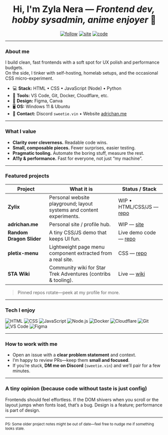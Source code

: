 <!-- Profile README -->

<h1 align="center">Hi, I'm Zyla Nera — <em>Frontend dev, hobby sysadmin, anime enjoyer</em> 👋</h1>

<p align="center">
  <a href="https://github.com/Zylanera?tab=followers"><img alt="follow" src="https://img.shields.io/badge/Follow-%40Zylanera-000?logo=github"></a>
  <a href="https://adrichan.me"><img alt="site" src="https://img.shields.io/badge/Website-adrichan.me-000?logo=firefox-browser"></a>
  <a href="https://github.com/Zylanera"><img alt="code" src="https://img.shields.io/badge/Code-Open%20Source-000?logo=codefactor"></a>
</p>

---

### About me

I build clean, fast frontends with a soft spot for UX polish and performance budgets.  
On the side, I tinker with self-hosting, homelab setups, and the occasional CSS micro-experiment.

- 💻 **Stack:** HTML • CSS • JavaScript (Node) • Python
- 🔧 **Tools:** VS Code, Git, Docker, Cloudflare, etc.  
- 🎨 **Design:** Figma, Canva  
- 🖥️ **OS:** Windows 11 & Ubuntu  
- 💬 **Contact:** Discord `sweetie.vin` • Website <a href="https://adrichan.me">adrichan.me</a>

---

### What I value

- **Clarity over cleverness.** Readable code wins.
- **Small, composable pieces.** Fewer surprises, easier testing.
- **Pragmatic tooling.** Automate the boring stuff, measure the rest.
- **A11y & performance.** Fast for everyone, not just “my machine”.

---

### Featured projects

| Project | What it is | Status / Stack |
| --- | --- | --- |
| **Zylix** | Personal website playground; layout systems and content experiments. | WIP • HTML/CSS/JS — <a href="https://github.com/Zylanera/zylix-eu-website">repo</a> |
| **adrichan.me** | Personal site / profile hub. | WIP — <a href="https://adrichan.me">site</a> |
| **Random Dragon Slider** | A tiny CSS/JS demo that keeps UI fun. | Live demo code — <a href="https://github.com/Zylanera/Random-Dragon-Slider">repo</a> |
| **pletix-menu** | Lightweight page menu component extracted from a real site. | CSS — <a href="https://github.com/Zylanera/pletix-menu">repo</a> |
| **STA Wiki** | Community wiki for Star Trek Adventures (contribs & tooling). | Live — <a href="https://wiki.pletix.org">wiki</a> |

> Pinned repos rotate—peek at my profile for more.

---

### Tech I enjoy

<p>
  <img alt="HTML" src="https://img.shields.io/badge/HTML5-000?logo=html5">
  <img alt="CSS" src="https://img.shields.io/badge/CSS3-000?logo=css3&logoColor=1572B6">
  <img alt="JavaScript" src="https://img.shields.io/badge/JavaScript-000?logo=javascript">
  <img alt="Node.js" src="https://img.shields.io/badge/Node.js-000?logo=node.js">
  <img alt="Docker" src="https://img.shields.io/badge/Docker-000?logo=docker">
  <img alt="Cloudflare" src="https://img.shields.io/badge/Cloudflare-000?logo=cloudflare">
  <img alt="Git" src="https://img.shields.io/badge/Git-000?logo=git">
  <img alt="VS Code" src="https://img.shields.io/badge/VS%20Code-000?logo=visualstudiocode">
  <img alt="Figma" src="https://img.shields.io/badge/Figma-000?logo=figma">
</p>

---

### How to work with me

- Open an issue with a **clear problem statement** and context.
- I’m happy to review PRs—keep them **small and focused**.
- If you’re stuck, **DM me on Discord** (`sweetie.vin`) and we’ll pair for a few minutes.

---

### A tiny opinion (because code without taste is just config)

Frontends should feel effortless. If the DOM shivers when you scroll or the layout jumps when fonts load, that’s a bug. Design is a feature; performance is part of design.

---

<sub>PS: Some older project notes might be out of date—feel free to nudge me if something looks stale.</sub>
